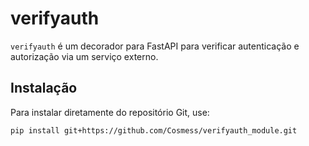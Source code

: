 # verifyauth

`verifyauth` é um decorador para FastAPI para verificar autenticação e autorização via um serviço externo.

## Instalação

Para instalar diretamente do repositório Git, use:

```sh
pip install git+https://github.com/Cosmess/verifyauth_module.git
